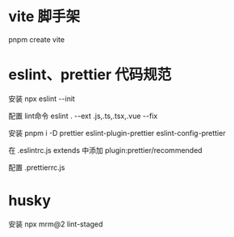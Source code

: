 # vite 脚手架
pnpm create vite

# eslint、prettier 代码规范
安装 npx eslint --init

配置 lint命令 eslint . --ext .js,.ts,.tsx,.vue --fix

安装 pnpm i -D prettier eslint-plugin-prettier eslint-config-prettier

在 .eslintrc.js extends 中添加 plugin:prettier/recommended

配置 .prettierrc.js

# husky 
安装 npx mrm@2 lint-staged